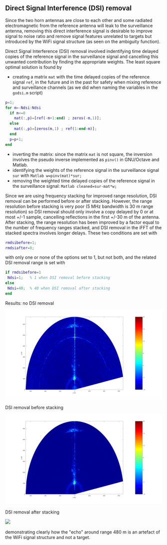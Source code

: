 ## Direct Signal Interference (DSI) removal

Since the two horn antennas are close to each other and some radiated
electromagnetic from the reference antenna will leak to the surveillance
antenna, removing this direct interference signal is desirable to 
improve signal to noise ratio and remove signal features unrelated to
targets but introduced by the WiFi signal structure (as seen on the
ambiguity function).

Direct Signal Interference (DSI) removal involved indentifying time
delayed copies of the reference signal in the surveillance signal and
cancelling this unwanted contribution by finding the appropriate weights.
The least square optimal solution is found by
* creating a matrix ``mat`` with the time delayed copies of the reference 
signal ``ref``, in the future and in the past for safety when mixing reference 
and surveillance channels (as we did when naming the variables in the ``godsi.m``
script)
```Matlab
p=1;
for m=-Ndsi:Ndsi
  if m<=0
    mat(:,p)=[ref(-m+1:end) ; zeros(-m,1)];
  else
    mat(:,p)=[zeros(m,1) ; ref(1:end-m)];
  end
  p=p+1;
end
```
* inverting the matrix: since the matrix ``mat`` is not square, the inversion
involves the pseudo inverse implemented as ``pinv()`` in GNU/Octave and Matlab.
* identifying the weights of the reference signal in the surveillance signal 
``sur`` with
``Matlab
w=pinv(mat)*sur;
``
* removing the weighted time delayed copies of the reference signal in the
surveillance signal:
``Matlab
cleaned=sur-mat*w;
``

Since we are using frequency stacking for improved range resolution, DSI
removal can be performed before or after stacking. However, the range resolution
before stacking is very poor (5 MHz bandwidth is 30 m range resolution) so
DSI removal should only involve a copy delayed by 0 or at most +/-1 sample,
cancelling reflections in the first +/-30 m of the antenna. After stacking,
the range resolution has been improved by a factor equal to the number of frequency
ranges stacked, and DSI removal in the iFFT of the stacked spectra involves longer
delays. These two conditions are set with
```Matlab
rmdsibefore=1;
rmdsiafter=0;
```
with only one or none of the options set to 1, but not both, and the related
DSI removal range is set with
```Matlab
if rmdsibefore=1
 Ndsi=1;   % 1 when DSI removal before stacking
else
 Ndsi=40;  % 40 when DSI removal after stacking
end
```

Results: no DSI removal

<img src="without_dsi_removal.png">

DSI removal before stacking

<img src="with_dsi_removalbreforestacking.png">

DSI removal after stacking

<img src="with_dsi_removalafterstacking.png">

demonstrating clearly how the "echo" around range 480 m is an artefact of the
WiFi signal structure and not a target.
